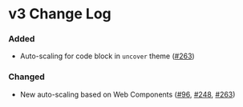 # v3 Change Log

### Added

- Auto-scaling for code block in `uncover` theme ([#263](https://github.com/marp-team/marp-core/pull/263))

### Changed

- New auto-scaling based on Web Components ([#96](https://github.com/marp-team/marp-core/issues/96), [#248](https://github.com/marp-team/marp-core/issues/248), [#263](https://github.com/marp-team/marp-core/pull/263))

